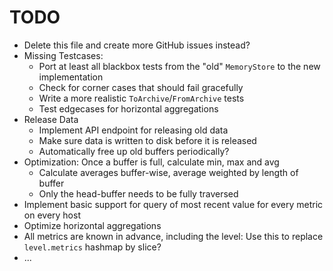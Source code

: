 # TODO

- Delete this file and create more GitHub issues instead?
- Missing Testcases:
    - Port at least all blackbox tests from the "old" `MemoryStore` to the new implementation
    - Check for corner cases that should fail gracefully
    - Write a more realistic `ToArchive`/`FromArchive` tests
    - Test edgecases for horizontal aggregations
- Release Data
    - Implement API endpoint for releasing old data
    - Make sure data is written to disk before it is released
    - Automatically free up old buffers periodically?
- Optimization: Once a buffer is full, calculate min, max and avg
    - Calculate averages buffer-wise, average weighted by length of buffer
    - Only the head-buffer needs to be fully traversed
- Implement basic support for query of most recent value for every metric on every host
- Optimize horizontal aggregations
- All metrics are known in advance, including the level: Use this to replace `level.metrics` hashmap by slice?
- ...
